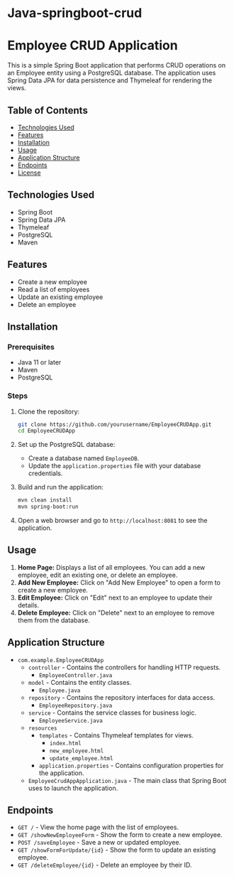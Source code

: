 # Java-springboot-crud

# Employee CRUD Application

This is a simple Spring Boot application that performs CRUD operations on an Employee entity using a PostgreSQL database. The application uses Spring Data JPA for data persistence and Thymeleaf for rendering the views.

## Table of Contents

-   [Technologies Used](#technologies-used)
-   [Features](#features)
-   [Installation](#installation)
-   [Usage](#usage)
-   [Application Structure](#application-structure)
-   [Endpoints](#endpoints)
-   [License](#license)

## Technologies Used

-   Spring Boot
-   Spring Data JPA
-   Thymeleaf
-   PostgreSQL
-   Maven

## Features

-   Create a new employee
-   Read a list of employees
-   Update an existing employee
-   Delete an employee

## Installation

### Prerequisites

-   Java 11 or later
-   Maven
-   PostgreSQL

### Steps

1. Clone the repository:

    ```sh
    git clone https://github.com/yourusername/EmployeeCRUDApp.git
    cd EmployeeCRUDApp
    ```

2. Set up the PostgreSQL database:

    - Create a database named `EmployeeDB`.
    - Update the `application.properties` file with your database credentials.

3. Build and run the application:

    ```sh
    mvn clean install
    mvn spring-boot:run
    ```

4. Open a web browser and go to `http://localhost:8081` to see the application.

## Usage

1. **Home Page:** Displays a list of all employees. You can add a new employee, edit an existing one, or delete an employee.
2. **Add New Employee:** Click on "Add New Employee" to open a form to create a new employee.
3. **Edit Employee:** Click on "Edit" next to an employee to update their details.
4. **Delete Employee:** Click on "Delete" next to an employee to remove them from the database.

## Application Structure

-   `com.example.EmployeeCRUDApp`
    -   `controller` - Contains the controllers for handling HTTP requests.
        -   `EmployeeController.java`
    -   `model` - Contains the entity classes.
        -   `Employee.java`
    -   `repository` - Contains the repository interfaces for data access.
        -   `EmployeeRepository.java`
    -   `service` - Contains the service classes for business logic.
        -   `EmployeeService.java`
    -   `resources`
        -   `templates` - Contains Thymeleaf templates for views.
            -   `index.html`
            -   `new_employee.html`
            -   `update_employee.html`
        -   `application.properties` - Contains configuration properties for the application.
    -   `EmployeeCrudAppApplication.java` - The main class that Spring Boot uses to launch the application.

## Endpoints

-   `GET /` - View the home page with the list of employees.
-   `GET /showNewEmployeeForm` - Show the form to create a new employee.
-   `POST /saveEmployee` - Save a new or updated employee.
-   `GET /showFormForUpdate/{id}` - Show the form to update an existing employee.
-   `GET /deleteEmployee/{id}` - Delete an employee by their ID.
